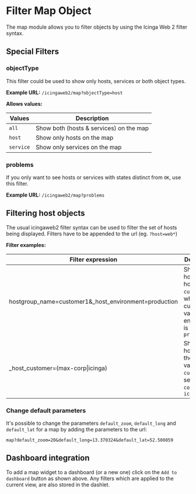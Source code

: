 # Filter Map Object

The map module allows you to filter objects by using the Icinga Web 2 filter syntax.

## Special Filters

### objectType

This filter could be used to show only hosts, services or both object types.

**Example URL:** ``/icingaweb2/map?objectType=host``

**Allows values:** 

| Values | Description |
| ------ | ----------- |
| ``all`` | Show both (hosts & services) on the map |
| ``host`` | Show only hosts on the map |
| ``service`` | Show only services on the map |

### problems

If you only want to see hosts or services with states distinct from ``OK``, use this filter.

**Example URL:** ``/icingaweb2/map?problems``


## Filtering host objects

The usual icingaweb2 filter syntax can be used to filter the set of hosts being displayed. Filters have to be appended to the url (eg. `?host=web*`)

**Filter examples:**

| Filter expression | Description |
| ----------------------------------------------------- | ------------ |
| hostgroup_name=customer1&_host_environment=production | Show all hosts of hostgroup `customer1` of where the custom variable environment is equal to `production` |
| _host_customer=(max-corp\|icinga)                     | Show all hosts where the custom variable `customer` is set to `max-corp` or `icinga` |

### Change default parameters

It's possible to change the parameters ``default_zoom``, ``default_long`` and ``default_lat`` for a map by adding the parameters to the url:

```map?default_zoom=20&default_long=13.370324&default_lat=52.500859```

## Dashboard integration

To add a map widget to a dashboard (or a new one) click on the `Add to dashboard` button as shown above. Any filters which are applied to the current view, are also stored in the dashlet.
